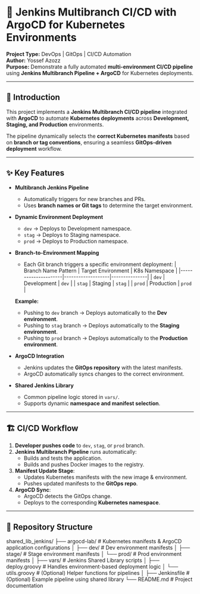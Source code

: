 # 🚀 Jenkins Multibranch CI/CD with ArgoCD for Kubernetes Environments

**Project Type:** DevOps | GitOps | CI/CD Automation  
**Author:** Yossef Azozz  
**Purpose:** Demonstrate a fully automated **multi-environment CI/CD pipeline** using **Jenkins Multibranch Pipeline + ArgoCD** for Kubernetes deployments.

---

## 📖 Introduction

This project implements a **Jenkins Multibranch CI/CD pipeline** integrated with **ArgoCD** to automate **Kubernetes deployments** across **Development, Staging, and Production** environments.

The pipeline dynamically selects the **correct Kubernetes manifests** based on **branch or tag conventions**, ensuring a seamless **GitOps-driven deployment** workflow.

---

## ✨ Key Features

- **Multibranch Jenkins Pipeline**
  - Automatically triggers for new branches and PRs.
  - Uses **branch names or Git tags** to determine the target environment.

- **Dynamic Environment Deployment**
  - `dev` → Deploys to Development namespace.
  - `stag` → Deploys to Staging namespace.
  - `prod` → Deploys to Production namespace.

- **Branch-to-Environment Mapping**
  - Each Git branch triggers a specific environment deployment:
    | Branch Name Pattern  | Target Environment | K8s Namespace |
    |---------------------|-------------------|---------------|
    | `dev`               | Development       | `dev`         |
    | `stag`              | Staging           | `stag`        |
    | `prod`              | Production        | `prod`        |

  **Example:**  
  - Pushing to `dev` branch → Deploys automatically to the **Dev environment**.  
  - Pushing to `stag` branch → Deploys automatically to the **Staging environment**.  
  - Pushing to `prod` branch → Deploys automatically to the **Production environment**.

- **ArgoCD Integration**
  - Jenkins updates the **GitOps repository** with the latest manifests.
  - ArgoCD automatically syncs changes to the correct environment.

- **Shared Jenkins Library**
  - Common pipeline logic stored in `vars/`.
  - Supports dynamic **namespace and manifest selection**.

---

## 🏗️ CI/CD Workflow

1. **Developer pushes code** to `dev`, `stag`, or `prod` branch.
2. **Jenkins Multibranch Pipeline** runs automatically:
   - Builds and tests the application.
   - Builds and pushes Docker images to the registry.
3. **Manifest Update Stage**:
   - Updates Kubernetes manifests with the new image & environment.
   - Pushes updated manifests to the **GitOps repo**.
4. **ArgoCD Sync**:
   - ArgoCD detects the GitOps change.
   - Deploys to the corresponding **Kubernetes namespace**.

---

## 📂 Repository Structure
shared_lib_jenkins/
├── argocd-lab/ # Kubernetes manifests & ArgoCD application configurations
│ ├── dev/ # Dev environment manifests
│ ├── stage/ # Stage environment manifests
│ └── prod/ # Prod environment manifests
│
├── vars/ # Jenkins Shared Library scripts
│ ├── deploy.groovy # Handles environment-based deployment logic
│ └── utils.groovy # (Optional) Helper functions for pipelines
│
├── Jenkinsfile # (Optional) Example pipeline using shared library
└── README.md # Project documentation
